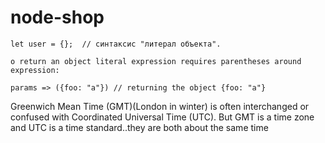 # node-shop
```
let user = {};  // синтаксис "литерал объекта".

o return an object literal expression requires parentheses around expression:

params => ({foo: "a"}) // returning the object {foo: "a"}
```
Greenwich Mean Time (GMT)(London in winter) is often interchanged or confused with Coordinated Universal Time (UTC). But GMT is a time zone and UTC is a time standard..they are both about the same time
